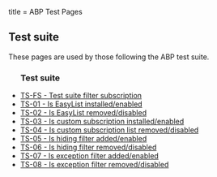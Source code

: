 title = ABP Test Pages

<section class="abp-container">
  <h2>Test suite</h2>
  <p>These pages are used by those following the ABP test suite.</p>
  <ul class="abp-pagelist">
    <h3>Test suite</h3>
    <li class="abp-filterlist"><a href="/abp-test-suite-filters.txt" >TS-FS - Test suite filter subscription</a></li>
    <li><a href="/en/testsuite/01">TS-01 - Is EasyList installed/enabled</a></li>
    <li><a href="/en/testsuite/02">TS-02 - Is EasyList removed/disabled</a></li>
    <li><a href="/en/testsuite/03">TS-03 - Is custom subscription installed/enabled</a></li>
    <li><a href="/en/testsuite/04">TS-04 - Is custom subscription list removed/disabled</a></li>
    <li><a href="/en/testsuite/05">TS-05 - Is hiding filter added/enabled</a></li>
    <li><a href="/en/testsuite/06">TS-06 - Is hiding filter removed/disabled</a></li>
    <li><a href="/en/testsuite/07">TS-07 - Is exception filter added/enabled</a></li>
    <li><a href="/en/testsuite/08">TS-08 - Is exception filter removed/disabled</a></li>
  </ul>
</section>